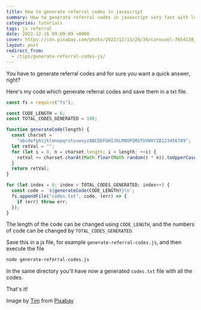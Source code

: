 ```yaml
---
title: How to generate referral codes in javascript
summary: How to generate referral codes in javascript very fast with less code
categories: tutorials
tags: js referral
date: 2022-12-16 09:09:09 +0000
cover: https://cdn.pixabay.com/photo/2022/12/13/20/36/carousel-7654138_1280.jpg
layout: post
redirect_from:
  - /tips/generate-referral-codes-js/
---
```


You have to generate referral codes and for sure you want a quick answer, right?

Here's my code which generate referral codes and save them in a txt file.

```js
const fs = require("fs");

const CODE_LENGTH = 6;
const TOTAL_CODES_GENERATED = 100;

function generateCode(length) {
  const charset =
    "abcdefghijklmnopqrstuvwxyzABCDEFGHIJKLMNOPQRSTUVWXYZ0123456789";
  let retVal = "";
  for (let i = 0, n = charset.length; i < length; ++i) {
    retVal += charset.charAt(Math.floor(Math.random() * n)).toUpperCase();
  }
  return retVal;
}

for (let index = 0; index < TOTAL_CODES_GENERATED; index++) {
  const code = `${generateCode(CODE_LENGTH)}\n`;
  fs.appendFile("codes.txt", code, (err) => {
    if (err) throw err;
  });
}
```

The length of the code can be changed using `CODE_LENGTH`, and the numbers of code can be changed by `TOTAL_CODES_GENERATED`.

Save this in a js file, for example `generate-referral-codes.js`, and then execute the file

```sh
node generate-referral-codes.js
```

In the same directory you'll have now a generated `codes.txt` file with all the codes.

That's it!

Image by <a href="https://pixabay.com/users/photim-27214801/?utm_source=link-attribution&amp;utm_medium=referral&amp;utm_campaign=image&amp;utm_content=7654138">Tim</a> from <a href="https://pixabay.com//?utm_source=link-attribution&amp;utm_medium=referral&amp;utm_campaign=image&amp;utm_content=7654138">Pixabay</a>
